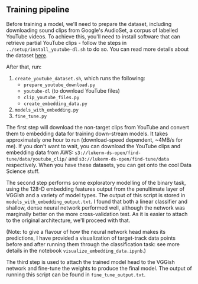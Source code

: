 ## Training pipeline

Before training a model, we'll need to prepare the dataset, including downloading sound clips from Google's AudioSet, a corpus of labelled YouTube videos. 
To achieve this, you'll need to install software that can retrieve partial YouTube clips - follow the steps in `../setup/install_youtube-dl.sh` to do so. 
You can read more details about the dataset [here](https://ai.google/research/pubs/pub45857).

After that, run:

1. `create_youtube_dataset.sh`, which runs the following: 
	* `prepare_youtube_download.py`
	* `youtube-dl` (to download YouTube files)
	* `clip_youtube_files.py`
	* `create_embedding_data.py`
2. `models_with_embedding.py` 
3. `fine_tune.py`

The first step will download the non-target clips from YouTube and convert them to embedding data for training down-stream models. It takes approximately 
one hour to run (download-speed dependent, ~4MB/s for me). If you don't want to wait, you can download the YouTube clips and embedding data from AWS: 
`s3://lukerm-ds-open/find-tune/data/youtube_clip/` and `s3://lukerm-ds-open/find-tune/data` respectively. When you have these datasets, you can get onto
the cool Data Science stuff.

The second step performs some exploratory modelling of the binary task, using the 128-D embedding features output from the penultimate layer of VGGish
and a variety of model types. The output of this script is stored in `models_with_embedding_output.txt`. I found that both a linear classifier and 
shallow, dense neural network performed well, although the network was marginally better on the more cross-validation test. As it is easier to attach
to the original architecture, we'll proceed with that. 

(Note: to give a flavour of how the neural network head makes its predictions, I have provided a visualization of target-track data points before and
after running them through the classification task: see more details in the notebook `visualize_embedding_data.ipynb`.)

The third step is used to attach the trained model head to the VGGish network and fine-tune the weights to produce the final model. The output of running
this script can be found in `fine_tune_output.txt`.
